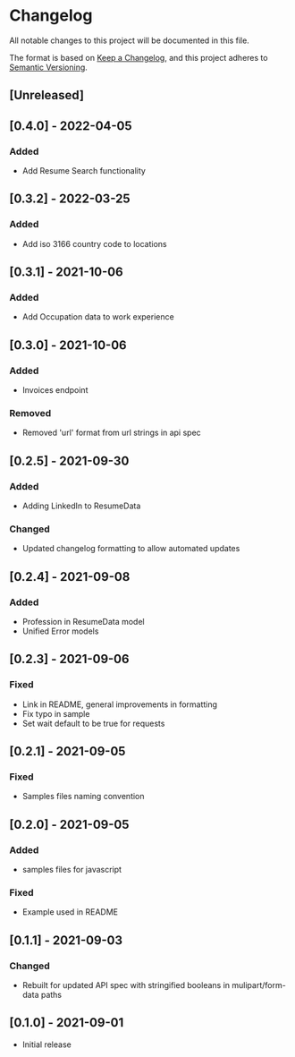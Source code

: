 # Changelog
All notable changes to this project will be documented in this file.

The format is based on [Keep a Changelog](https://keepachangelog.com/en/1.1.0/),
and this project adheres to [Semantic Versioning](https://semver.org/spec/v2.0.0.html).

## [Unreleased]

## [0.4.0] - 2022-04-05
### Added
- Add Resume Search functionality

## [0.3.2] - 2022-03-25
### Added
- Add iso 3166 country code to locations

## [0.3.1] - 2021-10-06
### Added
- Add Occupation data to work experience

## [0.3.0] - 2021-10-06
### Added
- Invoices endpoint

### Removed
- Removed 'url' format from url strings in api spec

## [0.2.5] - 2021-09-30
### Added
- Adding LinkedIn to ResumeData

### Changed
- Updated changelog formatting to allow automated updates

## [0.2.4] - 2021-09-08
### Added
- Profession in ResumeData model
- Unified Error models

## [0.2.3] - 2021-09-06
### Fixed
- Link in README, general improvements in formatting
- Fix typo in sample
- Set wait default to be true for requests

## [0.2.1] - 2021-09-05
### Fixed
- Samples files naming convention

## [0.2.0] - 2021-09-05
### Added
- samples files for javascript

### Fixed
- Example used in README

## [0.1.1] - 2021-09-03
### Changed
- Rebuilt for updated API spec with stringified booleans in mulipart/form-data paths

## [0.1.0] - 2021-09-01
* Initial release
